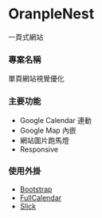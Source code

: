 # OranpleNest
一頁式網站

### 專案名稱
單頁網站視覺優化<br />

### 主要功能
+ Google Calendar 連動
+ Google Map 內嵌
+ 網站圖片跑馬燈
+ Responsive

### 使用外掛
+ [Bootstrap](http://getbootstrap.com/)
+ [FullCalendar](https://fullcalendar.io/)
+ [Slick](http://kenwheeler.github.io/slick/)
